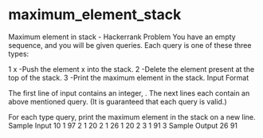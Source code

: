 # maximum_element_stack
Maximum element in stack - Hackerrank Problem
You have an empty sequence, and you will be given  queries. Each query is one of these three types:

1 x  -Push the element x into the stack.
2    -Delete the element present at the top of the stack.
3    -Print the maximum element in the stack.
Input Format

The first line of input contains an integer, . The next  lines each contain an above mentioned query. (It is guaranteed that each query is valid.)

For each type  query, print the maximum element in the stack on a new line.
Sample Input
10
1 97
2
1 20
2
1 26
1 20
2
3
1 91
3
Sample Output
26
91

